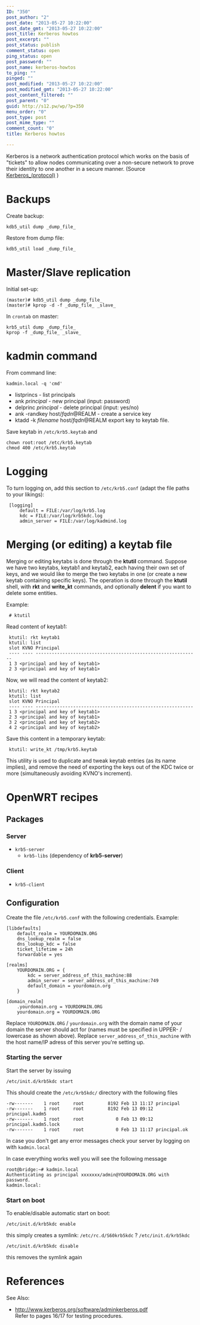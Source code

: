 ```yaml
---
ID: "350"
post_author: "2"
post_date: "2013-05-27 10:22:00"
post_date_gmt: "2013-05-27 10:22:00"
post_title: Kerberos howtos
post_excerpt: ""
post_status: publish
comment_status: open
ping_status: open
post_password: ""
post_name: kerberos-howtos
to_ping: ""
pinged: ""
post_modified: "2013-05-27 10:22:00"
post_modified_gmt: "2013-05-27 10:22:00"
post_content_filtered: ""
post_parent: "0"
guid: http://s12.pw/wp/?p=350
menu_order: "0"
post_type: post
post_mime_type: ""
comment_count: "0"
title: Kerberos howtos

---
```


Kerberos is a network authentication protocol which works on the basis of "tickets" to allow nodes communicating over a non-secure network to prove their identity to one another in a secure manner. (Source <a href="http://en.wikipedia.org/wiki/Kerberos_(protocol)">Kerberos_(protocol)</a> )

<h1>Backups</h1>

Create backup:

<pre><code>kdb5_util dump _dump_file_
</code></pre>

Restore from dump file:

<pre><code>kdb5_util load _dump_file_
</code></pre>

<h1>Master/Slave replication</h1>

Initial set-up:

<pre><code>(master)# kdb5_util dump _dump_file_
(master)# kprop -d -f _dump_file_ _slave_
</code></pre>

In <code>crontab</code> on master:

<pre><code>krb5_util dump _dump_file_
kprop -f _dump_file_ _slave_
</code></pre>

<h1>kadmin command</h1>

From command line:

<pre><code>kadmin.local -q 'cmd'
</code></pre>

<ul>
<li>listprincs - list principals</li>
<li>ank <em>principal</em> - new principal (input: password)</li>
<li>delprinc <em>principal</em> - delete principal (input: yes/no)</li>
<li>ank -randkey host/<em>fqdn</em>@REALM - create a service key</li>
<li>ktadd -k <em>filename</em> host/<em>fqdn</em>@REALM export key to keytab file.</li>
</ul>

Save keytab in <code>/etc/krb5.keytab</code> and

<pre><code>chown root:root /etc/krb5.keytab
chmod 400 /etc/krb5.keytab
</code></pre>

<h1>Logging</h1>

To turn logging on, add this section to <code>/etc/krb5.conf</code> (adapt the file paths to your likings):

<pre><code> [logging]
     default = FILE:/var/log/krb5.log
     kdc = FILE:/var/log/krb5kdc.log
     admin_server = FILE:/var/log/kadmind.log
</code></pre>

<h1>Merging (or editing) a keytab file</h1>

Merging or editing keytabs is done through the <strong>ktutil</strong> command. Suppose we have two keytabs, keytab1 and keytab2, each having their own set of keys, and we would like to merge the two keytabs in one (or create a new keytab containing specific keys). The operation is done through the <strong>ktutil</strong> shell, with <strong>rkt</strong> and <strong>write_kt</strong> commands, and optionally <strong>delent</strong> if you want to delete some
entities.

Example:

<pre><code> # ktutil
</code></pre>

Read content of keytab1:

<pre><code> ktutil: rkt keytab1
 ktutil: list
 slot KVNO Principal
 ---- ---- -------------------------------------------------------------
 1 3 &lt;principal and key of keytab1&gt;
 2 3 &lt;principal and key of keytab1&gt;
</code></pre>

Now, we will read the content of keytab2:

<pre><code> ktutil: rkt keytab2
 ktutil: list
 slot KVNO Principal
 ---- ---- -----------------------------------------------------------
 1 3 &lt;principal and key of keytab1&gt;
 2 3 &lt;principal and key of keytab1&gt;
 3 2 &lt;principal and key of keytab2&gt;
 4 2 &lt;principal and key of keytab2&gt;
</code></pre>

Save this content in a temporary keytab:

<pre><code> ktutil: write_kt /tmp/krb5.keytab
</code></pre>

This utility is used to duplicate and tweak keytab entries (as its
name implies), and remove the need of exporting the keys out of the KDC
twice or more (simultaneously avoiding KVNO's increment).

<h1>OpenWRT recipes</h1>

<h2>Packages</h2>

<h3>Server</h3>

<ul>
<li><code>krb5-server</code>

<ul>
<li><code>krb5-libs</code> (dependency of <strong>krb5-server</strong>)</li>
</ul></li>
</ul>

<h3>Client</h3>

<ul>
<li><code>krb5-client</code></li>
</ul>

<h2>Configuration</h2>

Create the file <code>/etc/krb5.conf</code> with the following credentials. Example:

<pre><code>[libdefaults]
    default_realm = YOURDOMAIN.ORG
    dns_lookup_realm = false
    dns_lookup_kdc = false
    ticket_lifetime = 24h
    forwardable = yes

[realms]
    YOURDOMAIN.ORG = {
        kdc = server_address_of_this_machine:88
        admin_server = server_address_of_this_machine:749
        default_domain = yourdomain.org
    }

[domain_realm]
    .yourdomain.org = YOURDOMAIN.ORG
    yourdomain.org = YOURDOMAIN.ORG
</code></pre>

Replace <code>YOURDOMAIN.ORG</code> / <code>yourdomain.org</code> with the domain name of your domain the server should act for (names must be specified in UPPER- / lowercase as shown above). Replace <code>server_address_of_this_machine</code> with the host name/IP adress of this server you're setting up.

<h3>Starting the server</h3>

Start the server by issuing

<pre><code>/etc/init.d/krb5kdc start
</code></pre>

This should create the <code>/etc/krb5kdc/</code> directory with the following files

<pre><code>-rw-------    1 root     root         8192 Feb 13 11:17 principal
-rw-------    1 root     root         8192 Feb 13 09:12 principal.kadm5
-rw-------    1 root     root            0 Feb 13 09:12 principal.kadm5.lock
-rw-------    1 root     root            0 Feb 13 11:17 principal.ok
</code></pre>

In case you don't get any error messages check your server by logging on with
<code>kadmin.local</code>

In case everything works well you will see the following message

<pre><code>root@bridge:~# kadmin.local
Authenticating as principal xxxxxxx/admin@YOURDOMAIN.ORG with password.
kadmin.local:
</code></pre>

<h3>Start on boot</h3>

To enable/disable automatic start on boot:

<pre><code>/etc/init.d/krb5kdc enable
</code></pre>

this simply creates a symlink: <code>/etc/rc.d/S60krb5kdc</code> ? <code>/etc/init.d/krb5kdc</code>

<pre><code>/etc/init.d/krb5kdc disable
</code></pre>

this removes the symlink again

<h1>References</h1>

See Also:

<ul>
<li><a href="http://www.kerberos.org/software/adminkerberos.pdf">http://www.kerberos.org/software/adminkerberos.pdf</a><br />
Refer to pages 16/17 for testing procedures.</li>
</ul>
